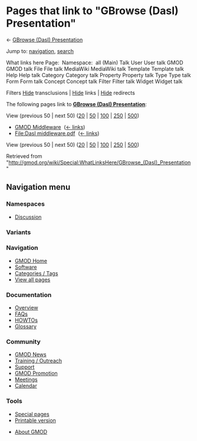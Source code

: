 <div id="mw-page-base" class="noprint">

</div>

<div id="mw-head-base" class="noprint">

</div>

<div id="content" class="mw-body" role="main">

<span id="top"></span>

<div id="mw-js-message" style="display:none;">

</div>



# <span dir="auto">Pages that link to "GBrowse (DasI) Presentation"</span>

<div id="bodyContent">

<div id="contentSub">

← [GBrowse (DasI)
Presentation](/wiki/GBrowse_(DasI)_Presentation "GBrowse (DasI) Presentation")

</div>

<div id="jump-to-nav" class="mw-jump">

Jump to: [navigation](#mw-navigation), [search](#p-search)

</div>

<div id="mw-content-text">

What links here Page:  Namespace:  all (Main) Talk User User talk GMOD
GMOD talk File File talk MediaWiki MediaWiki talk Template Template talk
Help Help talk Category Category talk Property Property talk Type Type
talk Form Form talk Concept Concept talk Filter Filter talk Widget
Widget talk

Filters
[Hide](/mediawiki/index.php?title=Special:WhatLinksHere/GBrowse_(DasI)_Presentation&hidetrans=1 "Special:WhatLinksHere/GBrowse (DasI) Presentation")
transclusions \|
[Hide](/mediawiki/index.php?title=Special:WhatLinksHere/GBrowse_(DasI)_Presentation&hidelinks=1 "Special:WhatLinksHere/GBrowse (DasI) Presentation")
links \|
[Hide](/mediawiki/index.php?title=Special:WhatLinksHere/GBrowse_(DasI)_Presentation&hideredirs=1 "Special:WhatLinksHere/GBrowse (DasI) Presentation")
redirects

The following pages link to **[GBrowse (DasI)
Presentation](/wiki/GBrowse_(DasI)_Presentation "GBrowse (DasI) Presentation")**:

View (previous 50 \| next 50)
([20](/mediawiki/index.php?title=Special:WhatLinksHere/GBrowse_(DasI)_Presentation&limit=20 "Special:WhatLinksHere/GBrowse (DasI) Presentation")
\|
[50](/mediawiki/index.php?title=Special:WhatLinksHere/GBrowse_(DasI)_Presentation&limit=50 "Special:WhatLinksHere/GBrowse (DasI) Presentation")
\|
[100](/mediawiki/index.php?title=Special:WhatLinksHere/GBrowse_(DasI)_Presentation&limit=100 "Special:WhatLinksHere/GBrowse (DasI) Presentation")
\|
[250](/mediawiki/index.php?title=Special:WhatLinksHere/GBrowse_(DasI)_Presentation&limit=250 "Special:WhatLinksHere/GBrowse (DasI) Presentation")
\|
[500](/mediawiki/index.php?title=Special:WhatLinksHere/GBrowse_(DasI)_Presentation&limit=500 "Special:WhatLinksHere/GBrowse (DasI) Presentation"))

- [GMOD Middleware](/wiki/GMOD_Middleware "GMOD Middleware") ‎
  <span class="mw-whatlinkshere-tools">([←
  links](/mediawiki/index.php?title=Special:WhatLinksHere&target=GMOD+Middleware "Special:WhatLinksHere"))</span>
- [File:DasI
  middleware.pdf](/wiki/File:DasI_middleware.pdf "File:DasI middleware.pdf")
  ‎ <span class="mw-whatlinkshere-tools">([←
  links](/mediawiki/index.php?title=Special:WhatLinksHere&target=File%3ADasI+middleware.pdf "Special:WhatLinksHere"))</span>

View (previous 50 \| next 50)
([20](/mediawiki/index.php?title=Special:WhatLinksHere/GBrowse_(DasI)_Presentation&limit=20 "Special:WhatLinksHere/GBrowse (DasI) Presentation")
\|
[50](/mediawiki/index.php?title=Special:WhatLinksHere/GBrowse_(DasI)_Presentation&limit=50 "Special:WhatLinksHere/GBrowse (DasI) Presentation")
\|
[100](/mediawiki/index.php?title=Special:WhatLinksHere/GBrowse_(DasI)_Presentation&limit=100 "Special:WhatLinksHere/GBrowse (DasI) Presentation")
\|
[250](/mediawiki/index.php?title=Special:WhatLinksHere/GBrowse_(DasI)_Presentation&limit=250 "Special:WhatLinksHere/GBrowse (DasI) Presentation")
\|
[500](/mediawiki/index.php?title=Special:WhatLinksHere/GBrowse_(DasI)_Presentation&limit=500 "Special:WhatLinksHere/GBrowse (DasI) Presentation"))

</div>

<div class="printfooter">

Retrieved from
"<http://gmod.org/wiki/Special:WhatLinksHere/GBrowse_(DasI)_Presentation>"

</div>

<div id="catlinks" class="catlinks catlinks-allhidden">

</div>

<div class="visualClear">

</div>

</div>

</div>

<div id="mw-navigation">

## Navigation menu

<div id="mw-head">



<div id="left-navigation">

<div id="p-namespaces" class="vectorTabs" role="navigation"
aria-labelledby="p-namespaces-label">

### Namespaces


- <span id="ca-talk"><a
  href="/mediawiki/index.php?title=Talk:GBrowse_(DasI)_Presentation&amp;action=edit&amp;redlink=1"
  accesskey="t"
  title="Discussion about the content page [t]">Discussion</a></span>

</div>

<div id="p-variants" class="vectorMenu emptyPortlet" role="navigation"
aria-labelledby="p-variants-label">

### 

### Variants[](#)

<div class="menu">

</div>

</div>

</div>





</div>

</div>

</div>

<div id="mw-panel">

<div id="p-logo" role="banner">

<a href="/wiki/Main_Page"
style="background-image: url(http://gmod.org/images/GMOD-cogs.png);"
title="Visit the main page"></a>

</div>

<div id="p-Navigation" class="portal" role="navigation"
aria-labelledby="p-Navigation-label">

### Navigation

<div class="body">

- <span id="n-GMOD-Home">[GMOD Home](/wiki/Main_Page)</span>
- <span id="n-Software">[Software](/wiki/GMOD_Components)</span>
- <span id="n-Categories-.2F-Tags">[Categories /
  Tags](/wiki/Categories)</span>
- <span id="n-View-all-pages">[View all
  pages](/wiki/Special:AllPages)</span>

</div>

</div>

<div id="p-Documentation" class="portal" role="navigation"
aria-labelledby="p-Documentation-label">

### Documentation

<div class="body">

- <span id="n-Overview">[Overview](/wiki/Overview)</span>
- <span id="n-FAQs">[FAQs](/wiki/Category:FAQ)</span>
- <span id="n-HOWTOs">[HOWTOs](/wiki/Category:HOWTO)</span>
- <span id="n-Glossary">[Glossary](/wiki/Glossary)</span>

</div>

</div>

<div id="p-Community" class="portal" role="navigation"
aria-labelledby="p-Community-label">

### Community

<div class="body">

- <span id="n-GMOD-News">[GMOD News](/wiki/GMOD_News)</span>
- <span id="n-Training-.2F-Outreach">[Training /
  Outreach](/wiki/Training_and_Outreach)</span>
- <span id="n-Support">[Support](/wiki/Support)</span>
- <span id="n-GMOD-Promotion">[GMOD
  Promotion](/wiki/GMOD_Promotion)</span>
- <span id="n-Meetings">[Meetings](/wiki/Meetings)</span>
- <span id="n-Calendar">[Calendar](/wiki/Calendar)</span>

</div>

</div>

<div id="p-tb" class="portal" role="navigation"
aria-labelledby="p-tb-label">

### Tools

<div class="body">

- <span id="t-specialpages"><a href="/wiki/Special:SpecialPages" accesskey="q"
  title="A list of all special pages [q]">Special pages</a></span>
- <span id="t-print"><a
  href="/mediawiki/index.php?title=Special:WhatLinksHere/GBrowse_(DasI)_Presentation&amp;printable=yes"
  rel="alternate" accesskey="p"
  title="Printable version of this page [p]">Printable version</a></span>

</div>

</div>

</div>

</div>

<div id="footer" role="contentinfo">

- <span id="footer-places-about">[About
  GMOD](/wiki/GMOD:About "GMOD:About")</span>

<!-- -->






</div>
